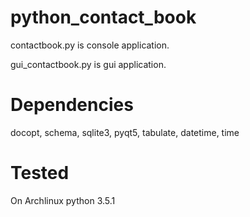# python_contact_book
contactbook.py is console application.

gui_contactbook.py is gui application.

# Dependencies
docopt, schema, sqlite3, pyqt5, tabulate, datetime, time

# Tested
On Archlinux python 3.5.1

